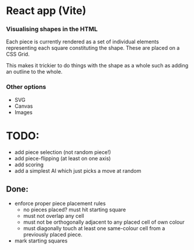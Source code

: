 # React app (Vite)

### Visualising shapes in the HTML

Each piece is currently rendered as a set of individual elements representing each square constituting the shape. These are placed on a CSS Grid.

This makes it trickier to do things with the shape as a whole such as adding an outline to the whole.

### Other options

-   SVG
-   Canvas
-   Images

# TODO:

-   add piece selection (not random piece!)
-   add piece-flipping (at least on one axis)
-   add scoring
-   add a simplest AI which just picks a move at random

## Done:

-   enforce proper piece placement rules
    -   no pieces placed? must hit starting square
    -   must not overlap any cell
    -   must not be orthogonally adjacent to any placed cell of own colour
    -   must diagonally touch at least one same-colour cell from a previously placed piece.
-   mark starting squares
